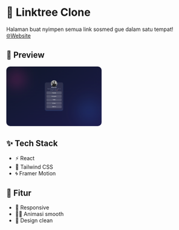# 🔗 Linktree Clone

Halaman buat nyimpen semua link sosmed gue dalam satu tempat!<br>
  [🌐Website](https://ahmad-noor21.vercel.app/)

## 📸 Preview
<img src="assets/Deskop.png" width="50%" style="border-radius: 10px;" />

## ✨ Tech Stack
- ⚡ React 
- 🎨 Tailwind CSS
- 🌀 Framer Motion

## 🎯 Fitur
- 📱 Responsive
- 🏃‍♂️ Animasi smooth
- 🎨 Design clean